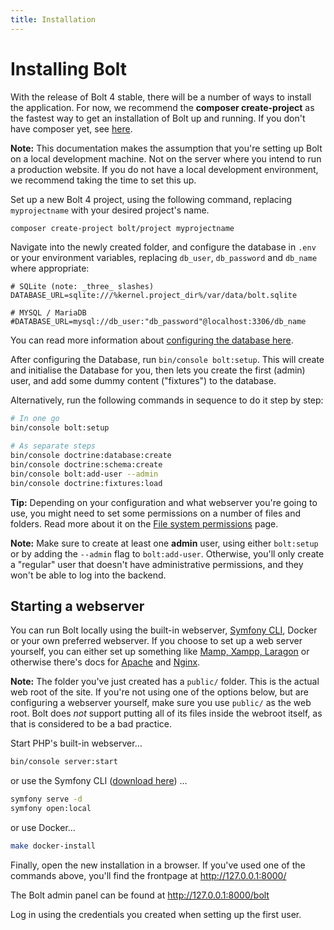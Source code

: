 ```yaml
---
title: Installation
---
```

Installing Bolt
===============

With the release of Bolt 4 stable, there will be a number of ways to install
the application. For now, we recommend the **composer create-project** as the
fastest way to get an installation of Bolt up and running. If you don't have
composer yet, see [here][get-composer].

<p class="note"><strong>Note:</strong> This documentation makes the assumption
that you're setting up Bolt on a local development machine. Not on the server
where you intend to run a production website. If you do not have a local
development environment, we recommend taking the time to set this up. </p>

Set up a new Bolt 4 project, using the following command, replacing
`myprojectname` with your desired project's name.

```bash
composer create-project bolt/project myprojectname
```

Navigate into the newly created folder, and configure the database in `.env` or
your environment variables, replacing `db_user`, `db_password` and `db_name`
where appropriate:

```env
# SQLite (note: _three_ slashes)
DATABASE_URL=sqlite:///%kernel.project_dir%/var/data/bolt.sqlite

# MYSQL / MariaDB
#DATABASE_URL=mysql://db_user:"db_password"@localhost:3306/db_name
```

<!-- # Postgres
#DATABASE_URL=postgresql://db_user:"db_password"@localhost:5432/db_name?serverVersion=11" -->

You can read more information about [configuring the database here][db-setup].

After configuring the Database, run `bin/console bolt:setup`. This will create
and initialise the Database for you, then lets you create the first (admin)
user, and add some dummy content ("fixtures") to the database.

Alternatively, run the following commands in sequence to do it step by step:

```bash
# In one go
bin/console bolt:setup

# As separate steps
bin/console doctrine:database:create
bin/console doctrine:schema:create
bin/console bolt:add-user --admin
bin/console doctrine:fixtures:load
```

<p class="tip"><strong>Tip:</strong> Depending on your configuration and what
webserver you're going to use, you might need to set some permissions on a
number of files and folders. Read more about it on the <a href="./permissions">
File system permissions</a> page.</p>

<p class="note"><strong>Note:</strong> Make sure to create at least one
<strong>admin</strong> user, using either <code>bolt:setup</code> or by adding
the <code>--admin</code> flag to <code>bolt:add-user</code>. Otherwise, you'll
only create a "regular" user that doesn't have administrative permissions, and
they won't be able to log into the backend.</p>

Starting a webserver
--------------------

You can run Bolt locally using the built-in webserver, [Symfony CLI][cli],
Docker or your own preferred webserver. If you choose to set up a web server
yourself, you can either set up something like [Mamp, Xampp, Laragon][local] or
otherwise there's docs for [Apache][apache] and [Nginx][nginx].

<p class="note"><strong>Note:</strong> The folder you've just created has a
<code>public/</code> folder. This is the actual web root of the site. If you're
not using one of the options below, but are configuring a webserver yourself,
make sure you use <code>public/</code> as the web root. Bolt does <em>not</em>
support putting all of its files inside the webroot itself, as that is
considered to be a bad practice.</p>

Start PHP's built-in webserver…

```bash
bin/console server:start
```

or use the Symfony CLI ([download here][cli]) …

```bash
symfony serve -d
symfony open:local
```

or use Docker…

```bash
make docker-install
```

Finally, open the new installation in a browser. If you've used one of the
commands above, you'll find the frontpage at http://127.0.0.1:8000/

The Bolt admin panel can be found at http://127.0.0.1:8000/bolt

Log in using the credentials you created when setting up the first user.

[cli]: https://symfony.com/download
[get-composer]: install-composer
[db-setup]: ../configuration/database
[local]: https://www.slant.co/topics/5299/versus/~laragon_vs_xampp_vs_mamp
[apache]: webserver/apache
[nginx]: webserver/nginx

